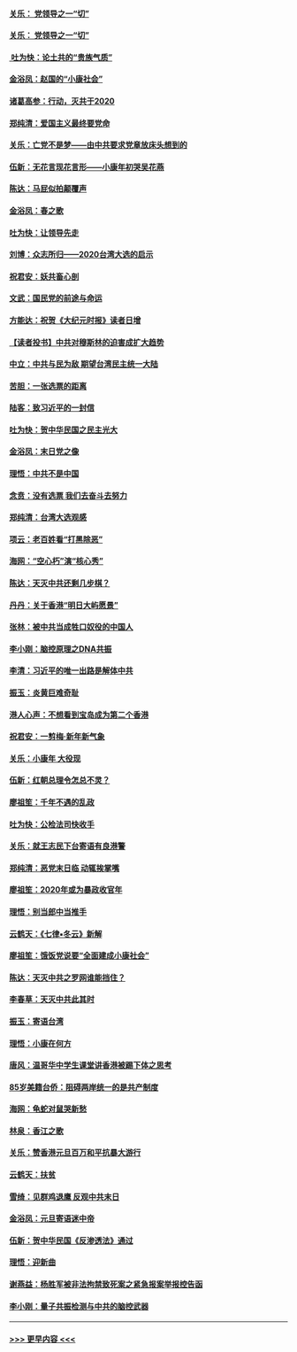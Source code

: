 #### [关乐： 党领导之一“切”](../pages/nsc993/n11805439.md?t=01200202) 
#### [关乐： 党领导之一“切”](../pages/nsc993/n11804505.md?t=01200202) 
#### [ 吐为快：论土共的“贵族气质”](../pages/nsc993/n11804490.md?t=01200202) 
#### [金浴凤：赵国的“小康社会”](../pages/nsc993/n11804452.md?t=01200202) 
#### [诸葛高参：行动，灭共于2020](../pages/nsc993/n11804120.md?t=01200202) 
#### [郑纯清：爱国主义最终要党命](../pages/nsc993/n11802197.md?t=01200202) 
#### [关乐：亡党不是梦——由中共要求党章放床头想到的](../pages/nsc993/n11802156.md?t=01200202) 
#### [伍新：无花言现花言形——小康年初哭吴花燕](../pages/nsc993/n11800044.md?t=01200202) 
#### [陈达：马屁似拍颠覆声](../pages/nsc993/n11800010.md?t=01200202) 
#### [金浴凤：春之歌](../pages/nsc993/n11797687.md?t=01200202) 
#### [吐为快：让领导先走](../pages/nsc993/n11797512.md?t=01200202) 
#### [刘博：众志所归——2020台湾大选的启示](../pages/nsc993/n11796878.md?t=01200202) 
#### [祝君安：妖共畜心剖](../pages/nsc993/n11794273.md?t=01200202) 
#### [文武：国民党的前途与命运](../pages/nsc993/n11794198.md?t=01200202) 
#### [方能达：祝贺《大纪元时报》读者日增](../pages/nsc993/n11793807.md?t=01200202) 
#### [【读者投书】中共对穆斯林的迫害成扩大趋势](../pages/nsc993/n11791371.md?t=01200202) 
#### [中立：中共与民为敌 期望台湾民主统一大陆](../pages/nsc993/n11790392.md?t=01200202) 
#### [苦胆：一张选票的距离](../pages/nsc993/n11788914.md?t=01200202) 
#### [陆客：致习近平的一封信](../pages/nsc993/n11788867.md?t=01200202) 
#### [吐为快：贺中华民国之民主光大](../pages/nsc993/n11788618.md?t=01200202) 
#### [金浴凤：末日党之像](../pages/nsc993/n11787475.md?t=01200202) 
#### [理悟：中共不是中国](../pages/nsc993/n11787463.md?t=01200202) 
#### [念贲：没有选票  我们去奋斗去努力](../pages/nsc993/n11787398.md?t=01200202) 
#### [郑纯清：台湾大选观感](../pages/nsc993/n11786210.md?t=01200202) 
#### [项云：老百姓看“打黑除恶”](../pages/nsc993/n11785398.md?t=01200202) 
#### [海网：“空心朽”演“核心秀”](../pages/nsc993/n11783874.md?t=01200202) 
#### [陈达：天灭中共还剩几步棋？](../pages/nsc993/n11783719.md?t=01200202) 
#### [丹丹：关于香港“明日大屿愿景”](../pages/nsc993/n11783273.md?t=01200202) 
#### [张林：被中共当成牲口奴役的中国人](../pages/nsc993/n11782397.md?t=01200202) 
#### [李小刚：脑控原理之DNA共振](../pages/nsc993/n11780962.md?t=01200202) 
#### [李清：习近平的唯一出路是解体中共](../pages/nsc993/n11780866.md?t=01200202) 
#### [振玉：炎黄巨难奇耻](../pages/nsc993/n11779632.md?t=01200202) 
#### [港人心声：不想看到宝岛成为第二个香港](../pages/nsc993/n11778817.md?t=01200202) 
#### [祝君安：一剪梅‧新年新气象](../pages/nsc993/n11776340.md?t=01200202) 
#### [关乐：小康年 大役现](../pages/nsc993/n11774213.md?t=01200202) 
#### [伍新：红朝总理令怎总不灵？](../pages/nsc993/n11770813.md?t=01200202) 
#### [廖祖笙：千年不遇的乱政](../pages/nsc993/n11770373.md?t=01200202) 
#### [吐为快：公检法司快收手](../pages/nsc993/n11770359.md?t=01200202) 
#### [关乐：就王志民下台寄语有良港警](../pages/nsc993/n11769903.md?t=01200202) 
#### [郑纯清：恶党末日临 动辄挨掌嘴](../pages/nsc993/n11769356.md?t=01200202) 
#### [廖祖笙：2020年或为暴政收官年](../pages/nsc993/n11768216.md?t=01200202) 
#### [理悟：别当郎中当推手](../pages/nsc993/n11768243.md?t=01200202) 
#### [云鹤天：《七律▪冬云》新解](../pages/nsc993/n11768204.md?t=01200202) 
#### [廖祖笙：饿饭党说要“全面建成小康社会”](../pages/nsc993/n11767482.md?t=01200202) 
#### [陈达：天灭中共之罗网谁能挡住？](../pages/nsc993/n11767465.md?t=01200202) 
#### [李春草：天灭中共此其时](../pages/nsc993/n11767452.md?t=01200202) 
#### [振玉：寄语台湾](../pages/nsc993/n11767432.md?t=01200202) 
#### [理悟：小康在何方](../pages/nsc993/n11767394.md?t=01200202) 
#### [唐风：温哥华中学生课堂讲香港被踢下体之思考](../pages/nsc993/n11766848.md?t=01200202) 
#### [85岁美籍台侨：阻碍两岸统一的是共产制度](../pages/nsc993/n11765043.md?t=01200202) 
#### [海网：龟蛇对鼠哭新愁](../pages/nsc993/n11764895.md?t=01200202) 
#### [林泉：香江之歌](../pages/nsc993/n11764415.md?t=01200202) 
#### [关乐：赞香港元旦百万和平抗暴大游行](../pages/nsc993/n11764382.md?t=01200202) 
#### [云鹤天：扶贫](../pages/nsc993/n11764245.md?t=01200202) 
#### [雪绮：见群鸡退鹰  反观中共末日](../pages/nsc993/n11762112.md?t=01200202) 
#### [金浴凤：元旦寄语迷中帝](../pages/nsc993/n11761788.md?t=01200202) 
#### [伍新：贺中华民国《反渗透法》通过](../pages/nsc993/n11761994.md?t=01200202) 
#### [理悟：迎新曲](../pages/nsc993/n11761152.md?t=01200202) 
#### [谢燕益：杨胜军被非法拘禁致死案之紧急报案举报控告函](../pages/nsc993/n11756134.md?t=01200202) 
#### [李小刚：量子共振检测与中共的脑控武器](../pages/nsc993/n11754518.md?t=01200202) 

----
#### [ >>> 更早内容 <<< ](../indexes/nsc993-earlier.md)

